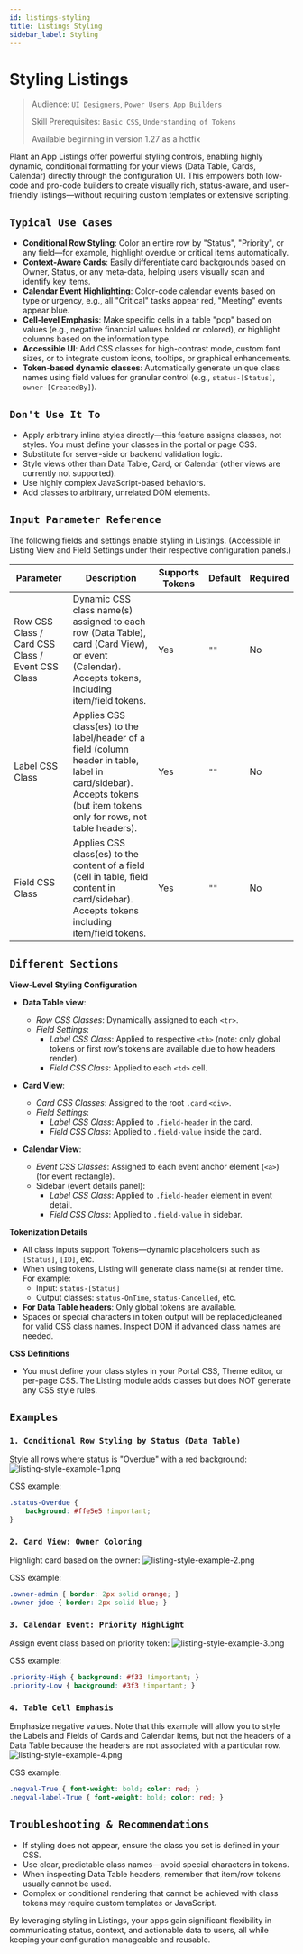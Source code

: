 ```yaml
---
id: listings-styling
title: Listings Styling
sidebar_label: Styling
---
```


# Styling Listings

> Audience: `UI Designers`, `Power Users`, `App Builders`
>
> Skill Prerequisites: `Basic CSS`, `Understanding of Tokens`
> 
>Available beginning in version 1.27 as a hotfix

Plant an App Listings offer powerful styling controls, enabling highly dynamic, conditional formatting for your views (Data Table, Cards, Calendar) directly through the configuration UI. This empowers both low-code and pro-code builders to create visually rich, status-aware, and user-friendly listings—without requiring custom templates or extensive scripting.



## `Typical Use Cases`

- **Conditional Row Styling**: Color an entire row by "Status", "Priority", or any field—for example, highlight overdue or critical items automatically.
- **Context-Aware Cards**: Easily differentiate card backgrounds based on Owner, Status, or any meta-data, helping users visually scan and identify key items.
- **Calendar Event Highlighting**: Color-code calendar events based on type or urgency, e.g., all "Critical" tasks appear red, "Meeting" events appear blue.
- **Cell-level Emphasis**: Make specific cells in a table "pop" based on values (e.g., negative financial values bolded or colored), or highlight columns based on the information type.
- **Accessible UI**: Add CSS classes for high-contrast mode, custom font sizes, or to integrate custom icons, tooltips, or graphical enhancements.
- **Token-based dynamic classes**: Automatically generate unique class names using field values for granular control (e.g., `status-[Status]`, `owner-[CreatedBy]`).



## `Don't Use It To`

- Apply arbitrary inline styles directly—this feature assigns classes, not styles. You must define your classes in the portal or page CSS.
- Substitute for server-side or backend validation logic.
- Style views other than Data Table, Card, or Calendar (other views are currently not supported).
- Use highly complex JavaScript-based behaviors.
- Add classes to arbitrary, unrelated DOM elements.



## `Input Parameter Reference`

The following fields and settings enable styling in Listings. (Accessible in Listing View and Field Settings under their respective configuration panels.)

| Parameter         | Description                                                                                                                                             | Supports Tokens | Default        | Required |
|-------------------|---------------------------------------------------------------------------------------------------------------------------------------------------------|-----------------|---------------|----------|
| Row CSS Class / Card CSS Class / Event CSS Class | Dynamic CSS class name(s) assigned to each row (Data Table), card (Card View), or event (Calendar). Accepts tokens, including item/field tokens. | Yes             | `""`           | No       |
| Label CSS Class   | Applies CSS class(es) to the label/header of a field (column header in table, label in card/sidebar). Accepts tokens (but item tokens only for rows, not table headers). | Yes             | `""`         | No       |
| Field CSS Class   | Applies CSS class(es) to the content of a field (cell in table, field content in card/sidebar). Accepts tokens including item/field tokens.                 | Yes             | `""`         | No       |





## `Different Sections`
**View-Level Styling Configuration**

- **Data Table view**:  
  - *Row CSS Classes*: Dynamically assigned to each `<tr>`.  
  - *Field Settings*:  
    - *Label CSS Class*: Applied to respective `<th>` (note: only global tokens or first row’s tokens are available due to how headers render).
    - *Field CSS Class*: Applied to each `<td>` cell.

- **Card View**:  
  - *Card CSS Classes*: Assigned to the root `.card` `<div>`.  
  - *Field Settings*:  
    - *Label CSS Class*: Applied to `.field-header` in the card.
    - *Field CSS Class*: Applied to `.field-value` inside the card.

- **Calendar View**:  
  - *Event CSS Classes*: Assigned to each event anchor element (`<a>`) (for event rectangle).
  - Sidebar (event details panel):
    - *Label CSS Class*: Applied to `.field-header` element in event detail.
    - *Field CSS Class*: Applied to `.field-value` in sidebar.

**Tokenization Details**
- All class inputs support Tokens—dynamic placeholders such as `[Status]`, `[ID]`, etc.
- When using tokens, Listing will generate class name(s) at render time. For example:  
  - Input: `status-[Status]`  
  - Output classes: `status-OnTime`, `status-Cancelled`, etc.
- **For Data Table headers**: Only global tokens are available.
- Spaces or special characters in token output will be replaced/cleaned for valid CSS class names. Inspect DOM if advanced class names are needed.

**CSS Definitions**
- You must define your class styles in your Portal CSS, Theme editor, or per-page CSS. The Listing module adds classes but does NOT generate any CSS style rules.



## `Examples`

### `1. Conditional Row Styling by Status (Data Table)`

Style all rows where status is "Overdue" with a red background:
<img src="/img/listing-style-example-1.png" alt="listing-style-example-1.png" ></img>

CSS example:
```css
.status-Overdue {
    background: #ffe5e5 !important;
}
```

### `2. Card View: Owner Coloring`

Highlight card based on the owner:
<img src="/img/listing-style-example-2.png" alt="listing-style-example-2.png" ></img>


CSS example:
```css
.owner-admin { border: 2px solid orange; }
.owner-jdoe { border: 2px solid blue; }
```

### `3. Calendar Event: Priority Highlight`

Assign event class based on priority token:
<img src="/img/listing-style-example-3.png" alt="listing-style-example-3.png" ></img>

CSS example:
```css
.priority-High { background: #f33 !important; }
.priority-Low { background: #3f3 !important; }
```

### `4. Table Cell Emphasis`

Emphasize negative values.  Note that this example will allow you to style the Labels and Fields of Cards and Calendar Items, but not the headers of a Data Table because the headers are not associated with a particular row.
<img src="/img/listing-style-example-4.png" alt="listing-style-example-4.png" ></img>

CSS example:
```css
.negval-True { font-weight: bold; color: red; }
.negval-label-True { font-weight: bold; color: red; }
```

## `Troubleshooting & Recommendations`

- If styling does not appear, ensure the class you set is defined in your CSS.
- Use clear, predictable class names—avoid special characters in tokens.
- When inspecting Data Table headers, remember that item/row tokens usually cannot be used.
- Complex or conditional rendering that cannot be achieved with class tokens may require custom templates or JavaScript.



By leveraging styling in Listings, your apps gain significant flexibility in communicating status, context, and actionable data to users, all while keeping your configuration manageable and reusable.
